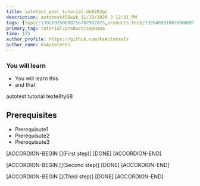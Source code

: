```yaml
---
title: autotest_pool_tutorial-de8282gc
description: autotest458xwk_11/10/2020 3:12:21 PM
tags: [topic:139269250608756787992873,products:tech/73554900100700000996,tutorial:experience/advanced]
primary_tag: tutorial:product/sapHana
time: 175
author_profile: https://github.com/ksAutotests
author_name: ksAutotests
---
```

### You will learn
- You will learn this
- and that

autotest tutorial texte8ty68

## Prerequisites
- Prerequisute1
- Prerequisute2
- Prerequisute3

[ACCORDION-BEGIN [](First step)]
[DONE]
[ACCORDION-END]

[ACCORDION-BEGIN [](Second step)]
[DONE]
[ACCORDION-END]

[ACCORDION-BEGIN [](Third step)]
[DONE]
[ACCORDION-END]

